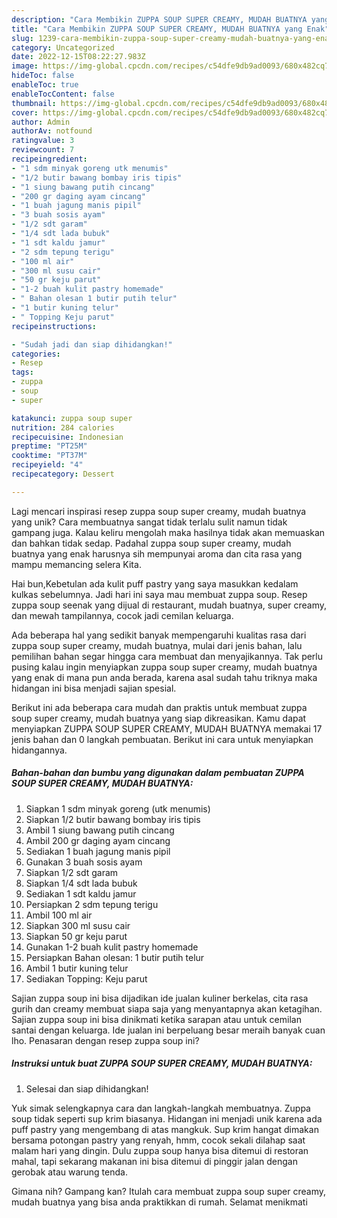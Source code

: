 ```yaml
---
description: "Cara Membikin ZUPPA SOUP SUPER CREAMY, MUDAH BUATNYA yang Enak"
title: "Cara Membikin ZUPPA SOUP SUPER CREAMY, MUDAH BUATNYA yang Enak"
slug: 1239-cara-membikin-zuppa-soup-super-creamy-mudah-buatnya-yang-enak
category: Uncategorized
date: 2022-12-15T08:22:27.983Z
image: https://img-global.cpcdn.com/recipes/c54dfe9db9ad0093/680x482cq70/zuppa-soup-super-creamy-mudah-buatnya-foto-resep-utama.jpg
hideToc: false
enableToc: true
enableTocContent: false
thumbnail: https://img-global.cpcdn.com/recipes/c54dfe9db9ad0093/680x482cq70/zuppa-soup-super-creamy-mudah-buatnya-foto-resep-utama.jpg
cover: https://img-global.cpcdn.com/recipes/c54dfe9db9ad0093/680x482cq70/zuppa-soup-super-creamy-mudah-buatnya-foto-resep-utama.jpg
author: Admin
authorAv: notfound
ratingvalue: 3
reviewcount: 7
recipeingredient:
- "1 sdm minyak goreng utk menumis"
- "1/2 butir bawang bombay iris tipis"
- "1 siung bawang putih cincang"
- "200 gr daging ayam cincang"
- "1 buah jagung manis pipil"
- "3 buah sosis ayam"
- "1/2 sdt garam"
- "1/4 sdt lada bubuk"
- "1 sdt kaldu jamur"
- "2 sdm tepung terigu"
- "100 ml air"
- "300 ml susu cair"
- "50 gr keju parut"
- "1-2 buah kulit pastry homemade"
- " Bahan olesan 1 butir putih telur"
- "1 butir kuning telur"
- " Topping Keju parut"
recipeinstructions:

- "Sudah jadi dan siap dihidangkan!"
categories:
- Resep
tags:
- zuppa
- soup
- super

katakunci: zuppa soup super 
nutrition: 284 calories
recipecuisine: Indonesian
preptime: "PT25M"
cooktime: "PT37M"
recipeyield: "4"
recipecategory: Dessert

---
```





Lagi mencari inspirasi resep zuppa soup super creamy, mudah buatnya yang unik? Cara membuatnya sangat tidak terlalu sulit namun tidak gampang juga. Kalau keliru mengolah maka hasilnya tidak akan memuaskan dan bahkan tidak sedap. Padahal zuppa soup super creamy, mudah buatnya yang enak harusnya sih mempunyai aroma dan cita rasa yang mampu memancing selera Kita.





Hai bun,Kebetulan ada kulit puff pastry yang saya masukkan kedalam kulkas sebelumnya. Jadi hari ini saya mau membuat zuppa soup. Resep zuppa soup seenak yang dijual di restaurant, mudah buatnya, super creamy, dan mewah tampilannya, cocok jadi cemilan keluarga.

Ada beberapa hal yang sedikit banyak mempengaruhi kualitas rasa dari zuppa soup super creamy, mudah buatnya, mulai dari jenis bahan, lalu pemilihan bahan segar hingga cara membuat dan menyajikannya. Tak perlu pusing kalau ingin menyiapkan zuppa soup super creamy, mudah buatnya yang enak di mana pun anda berada, karena asal sudah tahu triknya maka hidangan ini bisa menjadi sajian spesial.






Berikut ini ada beberapa cara mudah dan praktis untuk membuat zuppa soup super creamy, mudah buatnya yang siap dikreasikan. Kamu dapat menyiapkan ZUPPA SOUP SUPER CREAMY, MUDAH BUATNYA memakai 17 jenis bahan dan 0 langkah pembuatan. Berikut ini cara untuk menyiapkan hidangannya.

<!--inarticleads1-->

##### Bahan-bahan dan bumbu yang digunakan dalam pembuatan ZUPPA SOUP SUPER CREAMY, MUDAH BUATNYA:

1. Siapkan 1 sdm minyak goreng (utk menumis)
1. Siapkan 1/2 butir bawang bombay iris tipis
1. Ambil 1 siung bawang putih cincang
1. Ambil 200 gr daging ayam cincang
1. Sediakan 1 buah jagung manis pipil
1. Gunakan 3 buah sosis ayam
1. Siapkan 1/2 sdt garam
1. Siapkan 1/4 sdt lada bubuk
1. Sediakan 1 sdt kaldu jamur
1. Persiapkan 2 sdm tepung terigu
1. Ambil 100 ml air
1. Siapkan 300 ml susu cair
1. Siapkan 50 gr keju parut
1. Gunakan 1-2 buah kulit pastry homemade
1. Persiapkan  Bahan olesan: 1 butir putih telur
1. Ambil 1 butir kuning telur
1. Sediakan  Topping: Keju parut


Sajian zuppa soup ini bisa dijadikan ide jualan kuliner berkelas, cita rasa gurih dan creamy membuat siapa saja yang menyantapnya akan ketagihan. Sajian zuppa soup ini bisa dinikmati ketika sarapan atau untuk cemilan santai dengan keluarga. Ide jualan ini berpeluang besar meraih banyak cuan lho. Penasaran dengan resep zuppa soup ini? 

<!--inarticleads2-->

##### Instruksi untuk buat ZUPPA SOUP SUPER CREAMY, MUDAH BUATNYA:


1. Selesai dan siap dihidangkan!

Yuk simak selengkapnya cara dan langkah-langkah membuatnya. Zuppa soup tidak seperti sup krim biasanya. Hidangan ini menjadi unik karena ada puff pastry yang mengembang di atas mangkuk. Sup krim hangat dimakan bersama potongan pastry yang renyah, hmm, cocok sekali dilahap saat malam hari yang dingin. Dulu zuppa soup hanya bisa ditemui di restoran mahal, tapi sekarang makanan ini bisa ditemui di pinggir jalan dengan gerobak atau warung tenda. 

Gimana nih? Gampang kan? Itulah cara membuat zuppa soup super creamy, mudah buatnya yang bisa anda praktikkan di rumah. Selamat menikmati
